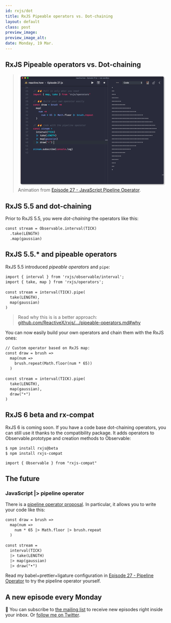 ```yaml
---
id: rxjs/dot
title: RxJS Pipeable operators vs. Dot-chaining
layout: default
class: post
preview_image: 
preview_image_alt:
date: Monday, 19 Mar.
---
```


## <span class="rxjs">RxJS</span> Pipeable operators vs. Dot-chaining

> ![](/img/pipeline-operator/code-with-pipeline-operator.gif)
> Animation from [Episode 27 - JavaScript Pipeline Operator](/pipeline-operator).

## RxJS 5.5 and dot-chaining

Prior to RxJS 5.5, you were _dot-chaining_ the operators like this:

```
const stream = Observable.interval(TICK)
  .take(LENGTH)
  .map(gaussian)
```

## RxJS 5.5.\* and pipeable operators

RxJS 5.5 introduced _pipeable operators_ and `pipe`:

```
import { interval } from 'rxjs/observable/interval';
import { take, map } from 'rxjs/operators';

const stream = interval(TICK).pipe(
  take(LENGTH),
  map(gaussian)
)
```

> Read why this is is a better approach:
> <br/> [github.com/ReactiveX/rxjs/.../pipeable-operators.md#why](https://github.com/ReactiveX/rxjs/blob/master/doc/pipeable-operators.md#why)

You can now easily build your own operators and chain them with the RxJS ones:

```
// Custom operator based on RxJS map:
const draw = brush =>
  map(num =>
    brush.repeat(Math.floor(num * 65))
  )

const stream = interval(TICK).pipe(
  take(LENGTH),
  map(gaussian),
  draw("•")
)
```

## RxJS 6 beta and rx-compat

RxJS 6 is coming soon. If you have a code base dot-chaining operators, you can still use it thanks to the compatibility package. It adds operators to Observable.prototype and creation methods to Observable:

```
$ npm install rxjs@beta
$ npm install rxjs-compat
```

```
import { Observable } from "rxjs-compat"
```

## The future

### JavaScript |> pipeline operator

There is a [pipeline operator proposal](https://github.com/tc39/proposal-pipeline-operator). In particular, it allows you to write your code like this:

```
const draw = brush =>
  map(num =>
    num * 65 |> Math.floor |> brush.repeat
  )

const stream =
  interval(TICK)
  |> take(LENGTH)
  |> map(gaussian)
  |> draw("•")
```

Read my babel+prettier+ligature configuration in [Episode 27 - Pipeline Operator](/pipeline-operator) to try the pipeline operator yourself.

## A new episode every Monday

📮 You can subscribe to [the mailing list](#subscribe) to receive new episodes right inside your inbox. Or [follow me on Twitter](https://twitter.com/CedricSoulas).

